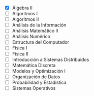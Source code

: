 - [x] Álgebra II
- [ ] Algoritmos I
- [ ] Algoritmos II
- [ ] Análisis de la Información
- [ ] Análisis Matemático II
- [ ] Análisis Numérico
- [ ] Estructura del Computador
- [ ] Física I
- [ ] Física II
- [ ] Introducción a Sistemas Distribuidos
- [ ] Matemática Discreta
- [ ] Modelos y Optimización I
- [ ] Organización de Datos
- [ ] Probabilidad y Estadistica
- [ ] Sistemas Operativos
